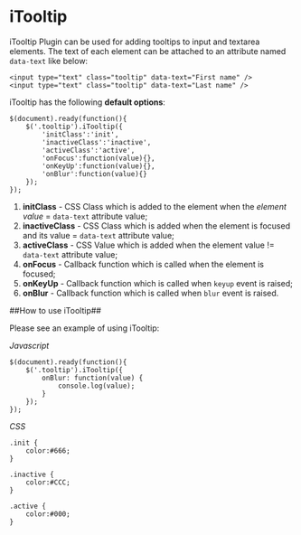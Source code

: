 iTooltip
========

iTooltip Plugin can be used for adding tooltips to input and textarea elements. The text of each element can be attached to an attribute named `data-text` like below:

    <input type="text" class="tooltip" data-text="First name" />
    <input type="text" class="tooltip" data-text="Last name" />

iTooltip has the following **default options**:

    $(document).ready(function(){
        $('.tooltip').iTooltip({
            'initClass':'init',
            'inactiveClass':'inactive',
            'activeClass':'active',
            'onFocus':function(value){},
            'onKeyUp':function(value){},
            'onBlur':function(value){}
        });
    });

 1. **initClass** - CSS Class which is added to the element when the *element value* = `data-text` attribute value;
 2. **inactiveClass** - CSS Class which is added when the element is focused and its value = `data-text` attribute value;
 3. **activeClass** - CSS Value which is added when the element value != `data-text` attribute value;
 4. **onFocus** - Callback function which is called when the element is focused;
 5. **onKeyUp** - Callback function which is called when `keyup` event is raised;
 6. **onBlur** - Callback function which is called when `blur` event is raised.

##How to use iTooltip##

Please see an example of using iTooltip:

*Javascript*

    $(document).ready(function(){
        $('.tooltip').iTooltip({
            onBlur: function(value) {
                console.log(value);  
            }	
        });	
    });

*CSS*

    .init {
        color:#666;
    }
	
    .inactive {
        color:#CCC;
    }
	
    .active {
        color:#000;
    }
